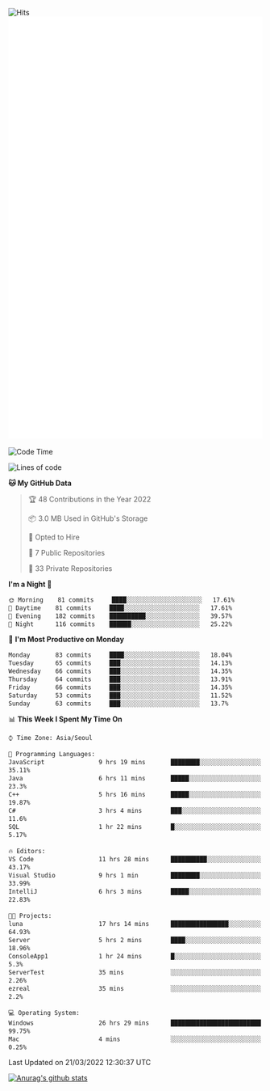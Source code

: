 ![Hits](https://hits.seeyoufarm.com/api/count/incr/badge.svg?url=https%3A%2F%2Fgithub.com%2Fkokose1234&count_bg=%2379C83D&title_bg=%23555555&icon=apple.svg&icon_color=%23E7E7E7&title=hits&edge_flat=false)
<br/>
![Metrics](https://github.com/kokose1234/kokose1234/blob/main/github-metrics.svg)

<!--START_SECTION:waka-->
![Code Time](http://img.shields.io/badge/Code%20Time-595%20hrs%2020%20mins-blue)

![Lines of code](https://img.shields.io/badge/From%20Hello%20World%20I%27ve%20Written-2%20Million%20lines%20of%20code-blue)

**🐱 My GitHub Data** 

> 🏆 48 Contributions in the Year 2022
 > 
> 📦 3.0 MB Used in GitHub's Storage 
 > 
> 💼 Opted to Hire
 > 
> 📜 7 Public Repositories 
 > 
> 🔑 33 Private Repositories  
 > 
**I'm a Night 🦉** 

```text
🌞 Morning    81 commits     ████░░░░░░░░░░░░░░░░░░░░░   17.61% 
🌆 Daytime    81 commits     ████░░░░░░░░░░░░░░░░░░░░░   17.61% 
🌃 Evening    182 commits    ██████████░░░░░░░░░░░░░░░   39.57% 
🌙 Night      116 commits    ██████░░░░░░░░░░░░░░░░░░░   25.22%

```
📅 **I'm Most Productive on Monday** 

```text
Monday       83 commits     ████░░░░░░░░░░░░░░░░░░░░░   18.04% 
Tuesday      65 commits     ███░░░░░░░░░░░░░░░░░░░░░░   14.13% 
Wednesday    66 commits     ███░░░░░░░░░░░░░░░░░░░░░░   14.35% 
Thursday     64 commits     ███░░░░░░░░░░░░░░░░░░░░░░   13.91% 
Friday       66 commits     ███░░░░░░░░░░░░░░░░░░░░░░   14.35% 
Saturday     53 commits     ███░░░░░░░░░░░░░░░░░░░░░░   11.52% 
Sunday       63 commits     ███░░░░░░░░░░░░░░░░░░░░░░   13.7%

```


📊 **This Week I Spent My Time On** 

```text
⌚︎ Time Zone: Asia/Seoul

💬 Programming Languages: 
JavaScript               9 hrs 19 mins       ████████░░░░░░░░░░░░░░░░░   35.11% 
Java                     6 hrs 11 mins       █████░░░░░░░░░░░░░░░░░░░░   23.3% 
C++                      5 hrs 16 mins       █████░░░░░░░░░░░░░░░░░░░░   19.87% 
C#                       3 hrs 4 mins        ███░░░░░░░░░░░░░░░░░░░░░░   11.6% 
SQL                      1 hr 22 mins        █░░░░░░░░░░░░░░░░░░░░░░░░   5.17%

🔥 Editors: 
VS Code                  11 hrs 28 mins      ██████████░░░░░░░░░░░░░░░   43.17% 
Visual Studio            9 hrs 1 min         ████████░░░░░░░░░░░░░░░░░   33.99% 
IntelliJ                 6 hrs 3 mins        █████░░░░░░░░░░░░░░░░░░░░   22.83%

🐱‍💻 Projects: 
luna                     17 hrs 14 mins      ████████████████░░░░░░░░░   64.93% 
Server                   5 hrs 2 mins        ████░░░░░░░░░░░░░░░░░░░░░   18.96% 
ConsoleApp1              1 hr 24 mins        █░░░░░░░░░░░░░░░░░░░░░░░░   5.3% 
ServerTest               35 mins             ░░░░░░░░░░░░░░░░░░░░░░░░░   2.26% 
ezreal                   35 mins             ░░░░░░░░░░░░░░░░░░░░░░░░░   2.2%

💻 Operating System: 
Windows                  26 hrs 29 mins      █████████████████████████   99.75% 
Mac                      4 mins              ░░░░░░░░░░░░░░░░░░░░░░░░░   0.25%

```


 Last Updated on 21/03/2022 12:30:37 UTC
<!--END_SECTION:waka-->

[![Anurag's github stats](https://github-readme-stats.vercel.app/api?username=kokose1234&theme=dracula)](https://github.com/anuraghazra/github-readme-stats)



	

